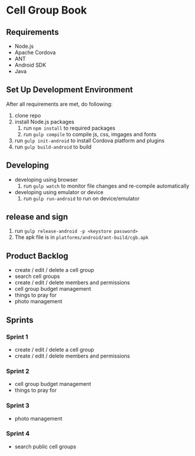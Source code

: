 Cell Group Book
=========

## Requirements
- Node.js
- Apache Cordova
- ANT
- Android SDK
- Java

## Set Up Development Environment
After all requirements are met, do following:

1. clone repo
2. install Node.js packages
    1. run `npm install` to required packages
    2. run `gulp compile` to compile js, css, imgages and fonts
3. run `gulp init-android` to install Cordova platform and plugins
4. run `gulp build-android` to build
 
## Developing
- developing using browser
    1. run `gulp watch` to monitor file changes and re-compile automatically
- developing using emulator or device
    1. run `gulp run-android` to run on device/emulator

## release and sign
1. run `gulp release-android -p <keystore password>`
2. The apk file is in `platforms/android/ant-build/cgb.apk`

## Product Backlog

- create / edit / delete a cell group
- search cell groups
- create / edit / delete members and permissions
- cell group budget management
- things to pray for
- photo management

## Sprints

### Sprint 1
- create / edit / delete a cell group
- create / edit / delete members and permissions

### Sprint 2
- cell group budget management
- things to pray for

### Sprint 3
- photo management

### Sprint 4
- search public cell groups